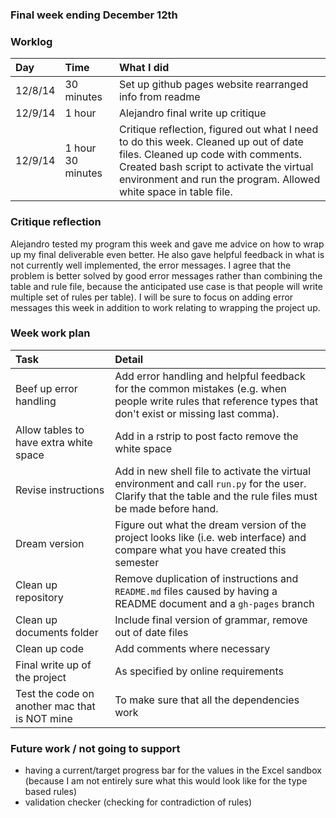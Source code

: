 ### Final week ending December 12th

### Worklog
|Day | Time | What I did|
|:---|:-----|:---------|
| 12/8/14| 30 minutes | Set up github pages website rearranged info from readme |
| 12/9/14 | 1 hour | Alejandro final write up critique | 
| 12/9/14 | 1 hour 30 minutes | Critique reflection, figured out what I need to do this week. Cleaned up out of date files. Cleaned up code with comments. Created bash script to activate the virtual environment and run the program. Allowed white space in table file.  |

<!--
Tonight:
error handling
Test the bash file 
test the bash file on another mac
update instructions to include the bash file  
revise instructions / remove duplicates 
 -->
 
<!--
 Instructions:
 - bash script is what will run your thing! 
-allowed white space in table creation
-if you are getting an error on the  word, look for the comma 
- if the shell scripts are not running then use chmod +x scriptName to add execute, may need to execute as sudo 
-->

### Critique reflection
Alejandro tested my program this week and gave me advice on how to wrap up my final deliverable even better. He also gave helpful feedback in what is not currently well implemented, the error messages. I agree that the problem is better solved by good error messages rather than combining the table and rule file, because the anticipated use case is that people will write multiple set of rules per table). I will be sure to focus on adding error messages this week in addition to work relating to wrapping the project up. 


### Week work plan

| Task | Detail |
|:-----|:-------|
| Beef up error handling| Add error handling and helpful feedback for the common mistakes (e.g. when people write rules that reference types that don't exist or missing last comma). |
| Allow tables to have extra white space | Add in a rstrip to post facto remove the white space | 
| Revise instructions | Add in new shell file to activate the virtual environment and call `run.py` for the user. Clarify that the table and the rule files must be made before hand. | 
| Dream version | Figure out what the dream version of the project looks like (i.e. web interface) and compare what you have created this semester | 
| Clean up repository | Remove duplication of instructions and `README.md` files caused by having a README document and a `gh-pages` branch | 
| Clean up documents folder | Include final version of grammar, remove out of date files | 
| Clean up code | Add comments where necessary | 
| Final write up of the project | As specified by online requirements| 
| Test the code on another mac that is NOT mine | To make sure that all the dependencies work | 

### Future work / not going to support
- having a current/target progress bar for the values in the Excel sandbox (because I am not entirely sure what this would look like for the type based rules)
- validation checker (checking for contradiction of rules) 